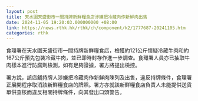 ```yaml
---
layout: post
title: 天水圍天盛街市一間持牌新鮮糧食店涉嫌把冷藏肉作新鮮肉出售
date: 2024-11-05 19:20:03.000000000 +08:00
link: https://news.rthk.hk/rthk/ch/component/k2/1777687-20241105.htm
categories: rthk
---
```


食環署在天水圍天盛街市一間持牌新鮮糧食店，檢獲約121公斤懷疑冷藏牛肉和約167公斤預先包裝冷藏牛肉，並已即時封存作進一步調查。食環署人員亦已抽取牛肉樣本進行防腐劑檢測，如有足夠證據，署方將提出檢控。

署方說，該店舖持牌人涉嫌把冷藏肉作新鮮肉陳列及出售，違反持牌條件，食環署正展開程序取消該新鮮糧食店的牌照。署方亦就該新鮮糧食店負責人未能提供送貨單供查核而違反相關持牌條件，向其發出口頭警告。

